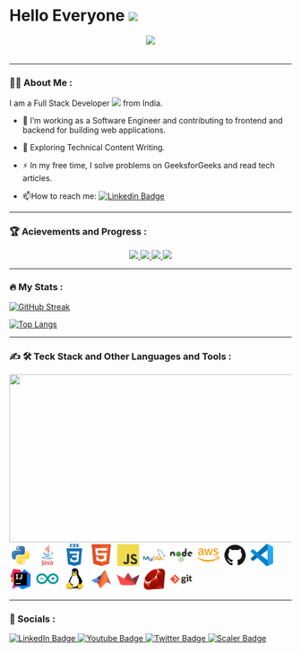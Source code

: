 <!--
## Hello there 👋
## Hello
-->
<h1>
  Hello Everyone
  <img src="https://media.giphy.com/media/hvRJCLFzcasrR4ia7z/giphy.gif" width="30px"/>
</h1>

<!-- giphy computer
-->
<div id="header" align="center">
  <img src="https://media.giphy.com/media/M9gbBd9nbDrOTu1Mqx/giphy.gif" width="100"/>
</div>

<div id="badges" align="center">
  <a>
    <img src="https://komarev.com/ghpvc/?username=Ak-github-dev&style=flat-square&color=blue" alt=""/>
  </a>
</div>

---

### :man_technologist: About Me :
I am a Full Stack Developer <img src="https://media.giphy.com/media/WUlplcMpOCEmTGBtBW/giphy.gif" width="30"> from India.

- :telescope: I’m working as a Software Engineer and contributing to frontend and backend for building web applications.

- :seedling: Exploring Technical Content Writing.

- :zap: In my free time, I solve problems on GeeksforGeeks and read tech articles.

- :mailbox:How to reach me: [![Linkedin Badge](https://img.shields.io/badge/-AamirKolhar-blue?style=flat&logo=Linkedin&logoColor=white)](https://www.linkedin.com/in/aamir-kolhar-11571912b?utm_source=share&utm_campaign=share_via&utm_content=profile&utm_medium=ios_app)






<!--
**Ak-github-dev/Ak-github-dev** is a ✨ _special_ ✨ repository because its `README.md` (this file) appears on your GitHub profile.

Here are some ideas to get you started:

- 🔭 I’m currently working on ...
- 🌱 I’m currently learning ...
- 👯 I’m looking to collaborate on ...
- 🤔 I’m looking for help with ...
- 💬 Ask me about ...
- 📫 How to reach me: ...
- 😄 Pronouns: ...
- ⚡ Fun fact: ...
-->

---
### :trophy: Acievements and Progress :
<div id="header" align="center">
  <a href="https://leetcode.com/u/AamirKolhar/">
    <img src="https://assets.leetcode.com/static_assets/marketing/2024-50.gif" width="100"/>
  </a>
  <a href="https://leetcode.com/u/AamirKolhar/">
    <img src="https://assets.leetcode.com/static_assets/others/Top_Interview_150.gif" width="100"/>
  </a>
  <a href="https://www.hackerrank.com/certificates/6a7f82657d16">
    <img src="https://upload.wikimedia.org/wikipedia/commons/thumb/4/40/HackerRank_Icon-1000px.png/600px-HackerRank_Icon-1000px.png"width="100"/>
  </a>
  <a href="https://www.hackerrank.com/certificates/6a7f82657d16">
    <img src="https://i.giphy.com/media/v1.Y2lkPTc5MGI3NjExdW5pbzdyN2R6djc3eWVzOTJ6cDRtZmoyMXo3Nmw3ODFxNGtkNWtyZiZlcD12MV9pbnRlcm5hbF9naWZfYnlfaWQmY3Q9Zw/dxn6fRlTIShoeBr69N/giphy.gif" width="100"/>
  </a>
  
</div>








<!--
<div id="header" align="center">
  <a href="https://www.hackerrank.com/certificates/6a7f82657d16">
    <img src="https://upload.wikimedia.org/wikipedia/commons/thumb/4/40/HackerRank_Icon-1000px.png/600px-HackerRank_Icon-1000px.png"width="100"/>
  </a>
</div>

<div id="header" align="center">
  <img src="https://i.giphy.com/media/v1.Y2lkPTc5MGI3NjExdW5pbzdyN2R6djc3eWVzOTJ6cDRtZmoyMXo3Nmw3ODFxNGtkNWtyZiZlcD12MV9pbnRlcm5hbF9naWZfYnlfaWQmY3Q9Zw/dxn6fRlTIShoeBr69N/giphy.gif" width="100"/>
</div>

<div id="header" align="center">
  <img src="https://i.giphy.com/media/v1.Y2lkPTc5MGI3NjExdnRva2kwa3dncmV0cWt4OGppenZqaTg5dXRscHp1bWMzdTRtNnVidSZlcD12MV9pbnRlcm5hbF9naWZfYnlfaWQmY3Q9Zw/26ybvRzJrDKvVl8R2/giphy.gif" width="100"/>
</div>
-->

---

### :fire: My Stats :

[![GitHub Streak](https://github-readme-streak-stats.herokuapp.com?user=Ak-github-dev&theme=chartreuse-dark)](https://git.io/streak-stats)

<!--
[![GitHub Streak](https://github-readme-streak-stats.herokuapp.com?user=Ak-github-dev&theme=tokyonight&border_radius=4.4)](https://git.io/streak-stats)

[![GitHub Streak](https://streak-stats.demolab.com/?user=Ak-github-dev)](https://git.io/streak-stats)
-->

<!--
top lanbguages
-->

[![Top Langs](https://github-readme-stats.vercel.app/api/top-langs/?username=Ak-github-dev&layout=compact&theme=vision-friendly-dark)](https://github.com/anuraghazra/github-readme-stats)



---

### :writing_hand: :hammer_and_wrench: Teck Stack and Other Languages and Tools :



<!--
banner gif and de5tails
-->
<div align="center">
  <img src="https://media.giphy.com/media/dWesBcTLavkZuG35MI/giphy.gif" width="600" height="300"/>
</div>



<!--
stack logos
-->
<div>
  <img src="https://github.com/devicons/devicon/blob/master/icons/python/python-original.svg" title="Python" alt="CSS" width="40" height="40"/>&nbsp;
  <img src="https://github.com/devicons/devicon/blob/master/icons/java/java-original-wordmark.svg" title="Java" alt="Java" width="40" height="40"/>&nbsp;
  <img src="https://github.com/devicons/devicon/blob/master/icons/css3/css3-plain-wordmark.svg"  title="CSS3" alt="CSS" width="40" height="40"/>&nbsp;
  <img src="https://github.com/devicons/devicon/blob/master/icons/html5/html5-original.svg" title="HTML5" alt="HTML" width="40" height="40"/>&nbsp;
  <img src="https://github.com/devicons/devicon/blob/master/icons/javascript/javascript-original.svg" title="JavaScript" alt="JavaScript" width="40" height="40"/>&nbsp;
  <img src="https://github.com/devicons/devicon/blob/master/icons/mysql/mysql-original-wordmark.svg" title="MySQL"  alt="MySQL" width="40" height="40"/>&nbsp;
  <img src="https://github.com/devicons/devicon/blob/master/icons/nodejs/nodejs-original-wordmark.svg" title="NodeJS" alt="NodeJS" width="40" height="40"/>&nbsp;
  <img src="https://github.com/devicons/devicon/blob/master/icons/amazonwebservices/amazonwebservices-plain-wordmark.svg" title="AWS" alt="AWS" width="40" height="40"/>&nbsp;
  <img src="https://github.com/devicons/devicon/blob/master/icons/github/github-original.svg" title="GitHub" alt="AWS" width="40" height="40"/>&nbsp;
  <img src="https://github.com/devicons/devicon/blob/master/icons/vscode/vscode-original.svg" title="Vscode" alt="AWS" width="40" height="40"/>&nbsp;
  <img src="https://github.com/devicons/devicon/blob/master/icons/intellij/intellij-original.svg" title="IntelliJ" alt="AWS" width="40" height="40"/>&nbsp;
  <img src="https://github.com/devicons/devicon/blob/master/icons/arduino/arduino-original.svg" title="Arduino" alt="AWS" width="40" height="40"/>&nbsp;
  <img src="https://github.com/devicons/devicon/blob/master/icons/linux/linux-original.svg" title="Linux" alt="AWS" width="40" height="40"/>&nbsp;
  <img src="https://github.com/devicons/devicon/blob/master/icons/matlab/matlab-original.svg" title="Matlab" alt="AWS" width="40" height="40"/>&nbsp;
  <img src="https://github.com/devicons/devicon/blob/master/icons/streamlit/streamlit-original.svg" title="Streamlit" alt="AWS" width="40" height="40"/>&nbsp;
  <img src="https://github.com/devicons/devicon/blob/master/icons/ruby/ruby-original.svg" title="AWS" alt="Ruby" width="40" height="40"/>&nbsp;
  <img src="https://github.com/devicons/devicon/blob/master/icons/git/git-original-wordmark.svg" title="Git" **alt="Git" width="40" height="40"/>
</div>


<!--

#python, #java,  vscode(visualstudio), intellij,sap,hanadb, git, arduino,github,linux,streamlit, mysql
spring boot, flask, nodejs,, html, css, javascript, amazon,  flutter,  django, 
digitalocean,  html5, json, kaggle, kubernetes, docker,, matlab, maven, mongodb, numpy, openai, openapi, pandas, pytorch, raspberrypi, 
ruby, php, , tensorflow, vercel
<img src="https://github.com/devicons/devicon/blob/master/icons/react/react-original-wordmark.svg" title="React" alt="React" width="40" height="40"/>&nbsp;
  <img src="https://github.com/devicons/devicon/blob/master/icons/spring/spring-original-wordmark.svg" title="Spring" alt="Spring" width="40" height="40"/>&nbsp;
  <img src="https://github.com/devicons/devicon/blob/master/icons/flutter/flutter-original.svg" title="Flutter" alt="Flutter" width="40" height="40"/>&nbsp;
  <img src="https://github.com/devicons/devicon/blob/master/icons/redux/redux-original.svg" title="Redux" alt="Redux " width="40" height="40"/>&nbsp;
  <img src="https://github.com/devicons/devicon/blob/master/icons/materialui/materialui-original.svg" title="Material UI" alt="Material UI" width="40" height="40"/>&nbsp;
  <img src="https://github.com/devicons/devicon/blob/master/icons/firebase/firebase-plain-wordmark.svg" title="Firebase" alt="Firebase" width="40" height="40"/>&nbsp;
  <img src="https://github.com/devicons/devicon/blob/master/icons/gatsby/gatsby-original.svg" title="Gatsby"  alt="Gatsby" width="40" height="40"/>&nbsp;
-->




---


### :speech_balloon: Socials :

<div id="badges">
  <a href="https://www.linkedin.com/in/aamir-kolhar-11571912b?utm_source=share&utm_campaign=share_via&utm_content=profile&utm_medium=ios_app">
    <img src="https://img.shields.io/badge/LinkedIn-blue?style=for-the-badge&logo=linkedin&logoColor=white" alt="LinkedIn Badge"/>
  </a>
  <a href="your-youtube-URL">
    <img src="https://img.shields.io/badge/YouTube-red?style=for-the-badge&logo=youtube&logoColor=white" alt="Youtube Badge"/>
  </a>
  <a href="https://x.com/ayeba1210?s=21">
    <img src="https://img.shields.io/badge/Twitter-black?style=for-the-badge&logo=X&logoColor=white" alt="Twitter Badge"/>
  </a>
  <a href="https://x.com/ayeba1210?s=21">
    <img src="https://img.shields.io/badge/Scaler-blue?style=for-the-badge&logo=Scaler&logoColor=white" alt="Scaler Badge"/>
  </a>
  

  
</div>


<!--
<a href="https://x.com/ayeba1210?s=21">
    <img src="https://assets-v2.scaler.com/assets/scaler/svg/scaler-logo-new-15cddca2e0196e677600f6671b42a288bdc89c398adc29fe82b7441503c4b129.svg.gz" width="100" alt="Scaler Badge"/>
  </a>
-->


